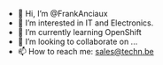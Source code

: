 - 👋 Hi, I’m @FrankAnciaux
- 👀 I’m interested in IT and Electronics.
- 🌱 I’m currently learning OpenShift
- 💞️ I’m looking to collaborate on ...
- 📫 How to reach me: sales@techn.be

<!---
FrankAnciaux/FrankAnciaux is a ✨ special ✨ repository because its `README.md` (this file) appears on your GitHub profile.
You can click the Preview link to take a look at your changes.
--->
